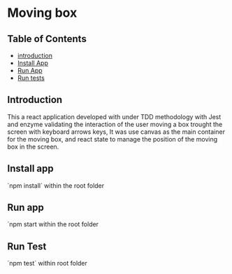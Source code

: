 # Moving box 

## Table of Contents

- [introduction](#introduction)
- [Install App](#intall-app)
- [Run App](#run-app)
- [Run tests](#run-test)

## Introduction

This a react application developed with under TDD methodology with Jest and enzyme validating the interaction of the user  moving a box trought the screen with keyboard arrows keys, It was use canvas as the main container for the moving box, and react state to manage the position of the moving box in the screen. 

## Install app
´npm install´ within the root folder

## Run app
´npm start within the root folder

## Run Test

´npm test´ within root folder
